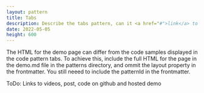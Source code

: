 ```yaml
---
layout: pattern
title: Tabs
description: Describe the tabs pattern, can it <a href="#">link</a> to stuff
date: 2022-05-05
height: 600
---
```


The HTML for the demo page can differ from the code samples displayed
in the code pattern tabs. To achieve this, include the full HTML for the page
in the demo.md file in the patterns directory, and ommit the layout property
in the frontmatter. You still neeed to include the patternId in the
frontmatter.

ToDo:
Links to videos, post, code on github and hosted demo
